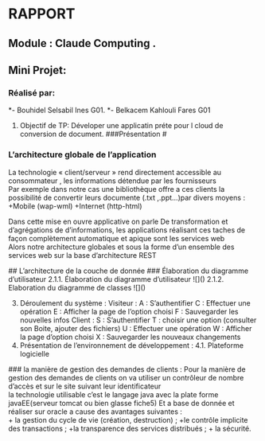 # RAPPORT 
## Module : Claude Computing .	
## Mini Projet: 
### Réalisé par:
*- Bouhidel Selsabil Ines G01.
*- Belkacem Kahlouli Fares G01
1. Objectif de TP: Déveloper une applicatin préte pour l cloud de conversion de document.
###Présentation #


 ### L’architecture globale de l’application  
 La technologie « client/serveur » rend directement accessible au consommateur , les informations détendue par les fournisseurs </br>
Par exemple dans notre cas une bibliothèque offre a ces clients la possibilité de convertir leurs documente (.txt ,.ppt…)par divers moyens :
+Mobile (wap-wml)
+Internet (http-html)   
<p>
Dans cette mise en ouvre applicative on parle De transformation et d’agrégations de d’informations, les applications réalisant ces taches de façon complètement automatique et apique sont les services web <br/>
Alors notre architecture globales et sous la forme d’un ensemble des services web sur la base d’architecture REST 
</p>

<p>
 ## L’architecture de la couche de donnée 
 ### Élaboration du diagramme d’utilisateur 
 2.1.1.  Élaboration du diagramme d’utilisateur 
  ![]()
 2.1.2. Elaboration du diagramme de classes 
 ![]()
 
 
3. Déroulement du système :
	Visiteur :
   A : S’authentifier
   C : Effectuer une opération
   E : Afficher la page de l’option choisi
   F : Sauvegarder les nouvelles infos
Client :
   S : S’authentifier
   T : choisir une option (consulter son Boite, ajouter des fichiers)
   U : Effectuer une opération
   W : Afficher la page d’option choisi
   X : Sauvegarder les nouveaux changements 
4. Présentation de l’environnement de développement :
  4.1. Plateforme logicielle

 
  
</p>


<p>
### la manière de gestion des demandes de clients  : 
Pour la manière de gestion des demandes de clients on va utiliser un contrôleur de nombre d’accès et  sur  le site suivant leur  identificateur </br>
 la technologie utilisable  c’est le langage java avec la plate forme javaEE(serveur tomcat  ou bien glasse fiche5) Et a base de donnée et réaliser sur oracle  a cause des avantages suivantes :  </br>
+ la gestion du cycle de vie (création, destruction) ; 
+le contrôle implicite des transactions ;
 +la transparence des services distribués ; 
+ la sécurité.
  


